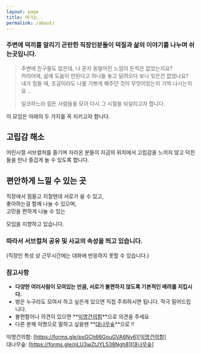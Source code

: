 ```yaml
---
layout: page
title: 여기는..
permalink: /about/
---
```


### 주변에 덕끼를 알리기 곤란한 직장인분들이 덕질과 삶의 이야기를 나누며 쉬는곳입니다.

> 주변에 친구들도 많은데, 나 혼자 동떨어진 느낌이 든적은 없었는지요?  
> 커리어에, 삶에 도움이 안된다고 하나둘 놓고 달려오다 보니 잊은건 없었나요?  
> 내가 힘들 때, 조금이라도 나를 기쁘게 해주던 것이 무엇이었는지 기억 나시는지요 ..   
>
> 일코하느라 힘든 사람들을 모아 다시 그 시절을 되살리고자 합니다.


이 모임은 아래의 두 가지를 꼭 지키고자 합니다.

## 고립감 해소
어린시절 서브컬처를 즐기며 자라온 분들이 지금의 위치에서 고립감을 느끼지 않고 덕친들을 만나 즐겁게 놀 수 있도록 합니다.

## 편안하게 느낄 수 있는 곳
직장에서 힘들고 지칠텐데 서로가 쉴 수 있고,  
좋아하는걸 함께 나눌 수 있으며,  
고민을 편하게 나눌 수 있는  

모임을 지향하고 있습니다.

### 따라서 **서브컬처 공유** 및 **사교**의 속성을 띄고 있습니다.

(직장인 특성 상 근무시간에는 대화에 반응하지 못할 수 있습니다.)

### 참고사항
- **다양한 여러사람이 모여있는 만큼, 서로가 불편하지 않도록 기본적인 배려를 지킵시다.**  
- 벙은 누구라도 모여서 하고 싶은게 있으면 직접 주최하시면 됩니다. 적극 밀어드립니다.  
- 불편함이나 의견이 있으면 **[익명건의함][]**으로 의견을 주세요   
- 다른 분께 익명으로 말하고 싶을땐 **[대나무숲][]**으로 !!

익명건의함: [https://forms.gle/psGCh66GouGVA6Nv6][익명건의함]  
대나무숲: [https://forms.gle/nLU3wZtJYL538Ngh8][대나무숲]

[익명건의함]: https://forms.gle/psGCh66GouGVA6Nv6  
[대나무숲]: https://forms.gle/nLU3wZtJYL538Ngh8



